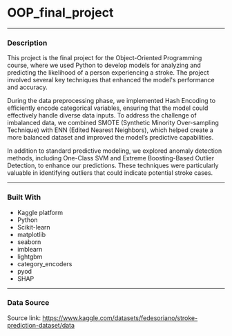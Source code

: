 # OOP_final_project

---
### Description
This project is the final project for the Object-Oriented Programming course, where we used Python to develop models for analyzing and predicting the likelihood of a person experiencing a stroke. The project involved several key techniques that enhanced the model's performance and accuracy.

During the data preprocessing phase, we implemented Hash Encoding to efficiently encode categorical variables, ensuring that the model could effectively handle diverse data inputs. To address the challenge of imbalanced data, we combined SMOTE (Synthetic Minority Over-sampling Technique) with ENN (Edited Nearest Neighbors), which helped create a more balanced dataset and improved the model’s predictive capabilities.

In addition to standard predictive modeling, we explored anomaly detection methods, including One-Class SVM and Extreme Boosting-Based Outlier Detection, to enhance our predictions. These techniques were particularly valuable in identifying outliers that could indicate potential stroke cases.

---
### Built With

- Kaggle platform
- Python 
- Scikit-learn
- matplotlib
- seaborn
- imblearn
- lightgbm
- category_encoders
- pyod
- SHAP

---
### Data Source
Source link: https://www.kaggle.com/datasets/fedesoriano/stroke-prediction-dataset/data

